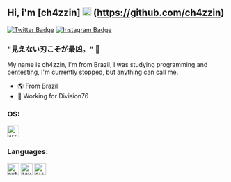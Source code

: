 ## Hi, i'm [ch4zzin] <img src="https://images.emojiterra.com/twitter/v13.0/128px/1f1e7-1f1f7.png" height="20px" width="20px"/> (https://github.com/ch4zzin)

[![Twitter Badge](https://img.shields.io/badge/-Twitter-00acee?style=flat-square&logo=Twitter&logoColor=white)](https://twitter.com/ch4zzin)
[![Instagram Badge](https://img.shields.io/badge/-Instagram-e4405f?style=flat-square&logo=Instagram&logoColor=white)](https://instagram.com/bryan_4kl)

### "見えない刃こそが最凶。" 🧠 

My name is ch4zzin, I'm from Brazil, I was studying programming and pentesting, I'm currently stopped, but anything can call me.

- 🌎 From Brazil
- 🧪 Working for Division76

### OS:
<code><img height="27" src="https://img.shields.io/badge/Arch_Linux-1793D1?style=for-the-badge&logo=arch-linux&logoColor=white" alt="arch-linux"></code>

### Languages:

<code><img height="27" src="https://img.shields.io/badge/Python-3776AB?style=for-the-badge&logo=python&logoColor=white" alt="python"></code>
<code><img height="27" src="https://img.shields.io/badge/JavaScript-F7DF1E?style=for-the-badge&logo=javascript&logoColor=black" alt="javascript"></code>
<code><img height="27" src="https://img.shields.io/badge/C%2B%2B-00599C?style=for-the-badge&logo=c%2B%2B&logoColor=white" alt="c++"></code>


<!--
<code><img height="25" src="https://raw.githubusercontent.com/github/explore/80688e429a7d4ef2fca1e82350fe8e3517d3494d/topics/sass/sass.png" alt="sass"></code>
-->

#

<div align="center">

</div>
 
<!--
**SystemsFrozen/SystemsFrozen** is a ✨ _special_ ✨ repository because its `README.md` (this file) appears on your GitHub profile.


<!--
**ch4zzin/ch4zzin** is a ✨ _special_ ✨ repository because its `README.md` (this file) appears on your GitHub profile.
-->
